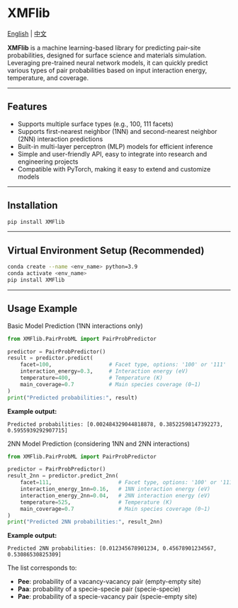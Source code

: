 # XMFlib

[English](./README.md) | [中文](./README_CN.md)

**XMFlib** is a machine learning-based library for predicting pair-site probabilities, designed for surface science and materials simulation. Leveraging pre-trained neural network models, it can quickly predict various types of pair probabilities based on input interaction energy, temperature, and coverage.

---

## Features

- Supports multiple surface types (e.g., 100, 111 facets)
- Supports first-nearest neighbor (1NN) and second-nearest neighbor (2NN) interaction predictions
- Built-in multi-layer perceptron (MLP) models for efficient inference
- Simple and user-friendly API, easy to integrate into research and engineering projects
- Compatible with PyTorch, making it easy to extend and customize models

---

## Installation

```bash
pip install XMFlib
```

---

## Virtual Environment Setup (Recommended)

```bash
conda create --name <env_name> python=3.9
conda activate <env_name>
pip install XMFlib
```

---

## Usage Example

Basic Model Prediction (1NN interactions only)

```python
from XMFlib.PairProbML import PairProbPredictor

predictor = PairProbPredictor()
result = predictor.predict(
    facet=100,                  # Facet type, options: '100' or '111'
    interaction_energy=0.3,     # Interaction energy (eV)
    temperature=400,            # Temperature (K)
    main_coverage=0.7           # Main species coverage (0~1)
)
print("Predicted probabilities:", result)
```

**Example output:**
```
Predicted probabilities: [0.002484329044818878, 0.38522598147392273, 0.5955939292907715]
```

2NN Model Prediction (considering 1NN and 2NN interactions)

```python
from XMFlib.PairProbML import PairProbPredictor

predictor = PairProbPredictor()
result_2nn = predictor.predict_2nn(
    facet=111,                     # Facet type, options: '100' or '111'
    interaction_energy_1nn=0.16,   # 1NN interaction energy (eV)
    interaction_energy_2nn=0.04,   # 2NN interaction energy (eV)
    temperature=525,               # Temperature (K)
    main_coverage=0.7              # Main species coverage (0~1)
)
print("Predicted 2NN probabilities:", result_2nn)
```

**Example output:**
```
Predicted 2NN probabilities: [0.012345678901234, 0.45678901234567, 0.53086530825309]
```

The list corresponds to:

- **Pee**: probability of a vacancy-vacancy pair (empty-empty site)
- **Paa**: probability of a specie-specie pair (specie-specie)
- **Pae**: probability of a specie-vacancy pair (specie-empty site)